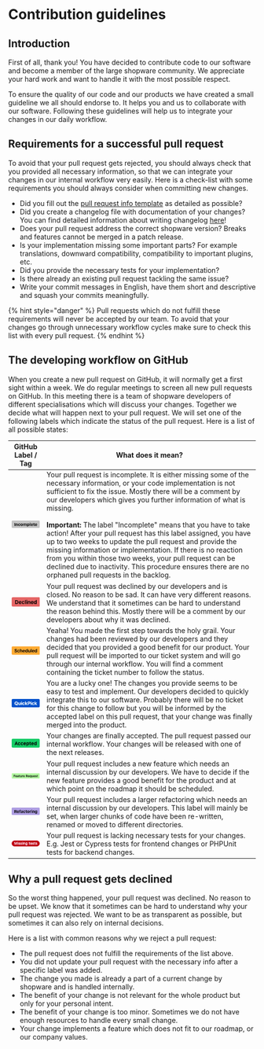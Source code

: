 # Contribution guidelines

## Introduction

First of all, thank you!
You have decided to contribute code to our software and become a member of the large shopware community.
We appreciate your hard work and want to handle it with the most possible respect.

To ensure the quality of our code and our products we have created a small guideline we all should endorse to.
It helps you and us to collaborate with our software.
Following these guidelines will help us to integrate your changes in our daily workflow.

## Requirements for a successful pull request

To avoid that your pull request gets rejected, you should always check that you provided all necessary information,
so that we can integrate your changes in our internal workflow very easily.
Here is a check-list with some requirements you should always consider when committing new changes.

- Did you fill out the [pull request info template](https://github.com/shopware/platform/blob/master/.github/PULL_REQUEST_TEMPLATE.md) as detailed as possible?
- Did you create a changelog file with documentation of your changes? You can find detailed information about writing changelog [here](https://github.com/shopware/platform/blob/master/adr/2020-08-03-Implement-New-Changelog.md)!
- Does your pull request address the correct shopware version? Breaks and features cannot be merged in a patch release.
- Is your implementation missing some important parts? For example translations, downward compatibility, compatibility to important plugins, etc.
- Did you provide the necessary tests for your implementation?
- Is there already an existing pull request tackling the same issue?
- Write your commit messages in English, have them short and descriptive and squash your commits meaningfully.

{% hint style="danger" %} Pull requests which do not fulfill these requirements will never be accepted by our team.
To avoid that your changes go through unnecessary workflow cycles make sure to check this list with every pull request.
{% endhint %}

## The developing workflow on GitHub

When you create a new pull request on GitHub, it will normally get a first sight within a week.
We do regular meetings to screen all new pull requests on GitHub.
In this meeting there is a team of shopware developers of different specialisations which will discuss your changes.
Together we decide what will happen next to your pull request.
We will set one of the following labels which indicate the status of the pull request. Here is a list of all possible states:

| GitHub Label / Tag                                                  |   What does it mean?                                                                                                                                                                                                                                                                                                                                     |
|:-------------------------------------------------------------------:|----------------------------------------------------------------------------------------------------------------------------------------------------------------------------------------------------------------------------------------------------------------------------------------------------------------------------------------------------------| 
| ![GitHub label incomplete](./../../../.gitbook/assets/contribution-guidelines/github-label-incomplete.png)       | Your pull request is incomplete. It is either missing some of the necessary information, or your code implementation is not sufficient to fix the issue. Mostly there will be a comment by our developers which gives you further information of what is missing. <br><br>**Important:** The label "Incomplete" means that you have to take action! After your pull request has this label assigned, you have up to two weeks to update the pull request and provide the missing information or implementation. If there is no reaction from you within those two weeks, your pull request can be declined due to inactivity. This procedure ensures there are no orphaned pull requests in the backlog. |
| ![GitHub label declined](./../../../.gitbook/assets/contribution-guidelines/github-label-declined.png)           | Your pull request was declined by our developers and is closed. No reason to be sad. It can have very different reasons. We understand that it sometimes can be hard to understand the reason behind this. Mostly there will be a comment by our developers about why it was declined.                                                                   |
| ![GitHub label scheduled](./../../../.gitbook/assets/contribution-guidelines/github-label-scheduled.png)         | Yeaha! You made the first step towards the holy grail. Your changes had been reviewed by our developers and they decided that you provided a good benefit for our product. Your pull request will be imported to our ticket system and will go through our internal workflow. You will find a comment containing the ticket number to follow the status. |
| ![GitHub label quickpick](./../../../.gitbook/assets/contribution-guidelines/github-label-quickpick.png)         | You are a lucky one! The changes you provide seems to be easy to test and implement. Our developers decided to quickly integrate this to our software. Probably there will be no ticket for this change to follow but you will be informed by the accepted label on this pull request, that your change was finally merged into the product.             |
| ![GitHub label accepted](./../../../.gitbook/assets/contribution-guidelines/github-label-accepted.png)           | Your changes are finally accepted. The pull request passed our internal workflow. Your changes will be released with one of the next releases.                                                                                                                                                                                                           |
| ![GitHub label feature request](./../../../.gitbook/assets/contribution-guidelines/github-label-feature.png)     | Your pull request includes a new feature which needs an internal discussion by our developers. We have to decide if the new feature provides a good benefit for the product and at which point on the roadmap it should be scheduled.                                                                                                                    |
| ![GitHub label refactoring](./../../../.gitbook/assets/contribution-guidelines/github-label-refactoring.png)     | Your pull request includes a larger refactoring which needs an internal discussion by our developers. This label will mainly be set, when larger chunks of code have been re-written, renamed or moved to different directories.                                                                                                                         |
| ![GitHub label missing tests](./../../../.gitbook/assets/contribution-guidelines/github-label-missing-tests.png) | Your pull request is lacking necessary tests for your changes. E.g. Jest or Cypress tests for frontend changes or PHPUnit tests for backend changes.                                                                                                                                                                                                     |

## Why a pull request gets declined

So the worst thing happened, your pull request was declined. No reason to be upset. We know that it sometimes can be hard to understand why your pull request was rejected. We want to be as transparent as possible, but sometimes it can also rely on internal decisions. 

Here is a list with common reasons why we reject a pull request:
- The pull request does not fulfill the requirements of the list above.
- You did not update your pull request with the necessary info after a specific label was added.
- The change you made is already a part of a current change by shopware and is handled internally.
- The benefit of your change is not relevant for the whole product but only for your personal intent.
- The benefit of your change is too minor. Sometimes we do not have enough resources to handle every small change.
- Your change implements a feature which does not fit to our roadmap, or our company values.
